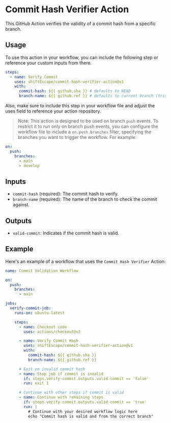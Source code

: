 # Commit Hash Verifier Action

This GitHub Action verifies the validity of a commit hash from a specific branch.

## Usage

To use this action in your workflow, you can include the following step or reference your custom inputs from there.

```yaml
steps:
  - name: Verify Commit
    uses: shiftEscape/commit-hash-verifier-action@v1
    with:
      commit-hash: ${{ github.sha }} # defaults to HEAD
      branch-name: ${{ github.ref }} # defaults to current branch (triggered by event)
```

Also, make sure to include this step in your workflow file and adjust the uses field to reference your action repository.

> Note: This action is designed to be used on branch `push` events. To restrict it to run only on branch push events, you can configure the workflow file to include a `on.push.branches` filter, specifying the branches you want to trigger the workflow. For example:

```yaml
on:
  push:
    branches:
      - main
      - develop
```

## Inputs

- `commit-hash` (required): The commit hash to verify.
- `branch-name` (required): The name of the branch to check the commit against.

## Outputs

- `valid-commit`: Indicates if the commit hash is valid.

## Example

Here's an example of a workflow that uses the `Commit Hash Verifier` Action:

```yaml
name: Commit Validation Workflow

on:
  push:
    branches:
      - main

jobs:
  verify-commit-job:
    runs-on: ubuntu-latest

    steps:
      - name: Checkout code
        uses: actions/checkout@v2

      - name: Verify Commit Hash
        uses: shiftEscape/commit-hash-verifier-action@v1
        with:
          commit-hash: ${{ github.sha }}
          branch-name: ${{ github.ref }}

      # Exit on invalid commit hash
      - name: Stop job if commit is invalid
        if: steps.verify-commit.outputs.valid-commit == 'false'
        run: exit 1

      # Continue with other steps if commit is valid
      - name: Continue with remaining steps
        if: steps.verify-commit.outputs.valid-commit == 'true'
        run: |
          # Continue with your desired workflow logic here
          echo "Commit hash is valid and from the correct branch"
```
